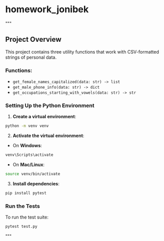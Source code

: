 # homework_jonibek
"""
## Project Overview

This project contains three utility functions that work with CSV-formatted strings of personal data.

### Functions:
- `get_female_names_capitalized(data: str) -> list`
- `get_male_phone_info(data: str) -> dict`
- `get_occupations_starting_with_vowels(data: str) -> str`

### Setting Up the Python Environment

1. **Create a virtual environment**:
```bash
python -m venv venv
```

2. **Activate the virtual environment**:
- On **Windows**:
```bash
venv\Scripts\activate
```
- On **Mac/Linux**:
```bash
source venv/bin/activate
```

3. **Install dependencies**:
```bash
pip install pytest
```

### Run the Tests

To run the test suite:
```bash
pytest test.py
```
"""
